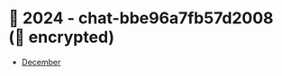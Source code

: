 # 🔷 2024 - chat-bbe96a7fb57d2008 (🔐 encrypted)


 - [December](store/chat-bbe96a7fb57d2008/2024/12)
